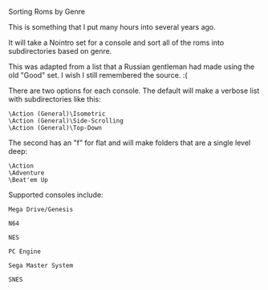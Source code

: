 Sorting Roms by Genre

This is something that I put many hours into several years ago.

It will take a Nointro set for a console and sort all of the roms into subdirectories based on genre.

This was adapted from a list that a Russian gentleman had made using the old "Good" set. I wish I still remembered the source. :(

There are two options for each console. The default will make a verbose list with subdirectories like this:

	\Action (General)\Isometric
 	\Action (General)\Side-Scrolling
	\Action (General)\Top-Down

The second has an "f" for flat and will make folders that are a single level deep:

	\Action
	\Adventure
	\Beat'em Up

Supported consoles include:

	Mega Drive/Genesis

	N64

	NES

	PC Engine

	Sega Master System

	SNES
